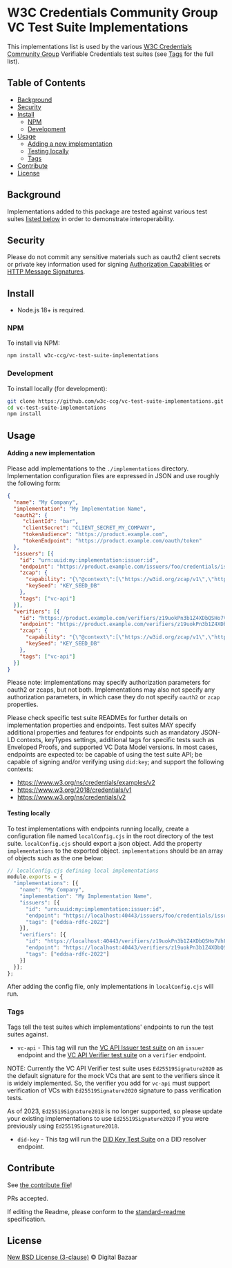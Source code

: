 <!--
Copyright 2024 Digital Bazaar, Inc.

SPDX-License-Identifier: BSD-3-Clause
-->

# W3C Credentials Community Group VC Test Suite Implementations

This implementations list is used by the various
[W3C Credentials Community Group](https://www.w3.org/groups/cg/credentials/)
Verifiable Credentials test suites (see [Tags](#tags) for the full list).

## Table of Contents

- [Background](#background)
- [Security](#security)
- [Install](#install)
  - [NPM](#npm)
  - [Development](#development)
- [Usage](#usage)
  - [Adding a new implementation](#adding-a-new-implementation)
  - [Testing locally](#testing-locally)
  - [Tags](#tags)
- [Contribute](#contribute)
- [License](#license)

## Background

Implementations added to this package are tested against various test suites
[listed below](#tags) in order to demonstrate interoperability.

## Security

Please do not commit any sensitive materials such as oauth2 client secrets or
private key information used for signing
[Authorization Capabilities](https://w3c-ccg.github.io/zcap-spec/) or
[HTTP Message Signatures](https://www.ietf.org/archive/id/draft-ietf-httpbis-message-signatures-08.html).

## Install

- Node.js 18+ is required.

### NPM

To install via NPM:

```sh
npm install w3c-ccg/vc-test-suite-implementations
```

### Development

To install locally (for development):

```sh
git clone https://github.com/w3c-ccg/vc-test-suite-implementations.git
cd vc-test-suite-implementations
npm install
```

## Usage

#### Adding a new implementation
Please add implementations to the `./implementations` directory.
Implementation configuration files are expressed in JSON and use roughly the
following form:

```json
{
  "name": "My Company",
  "implementation": "My Implementation Name",
  "oauth2": {
     "clientId": "bar",
     "clientSecret": "CLIENT_SECRET_MY_COMPANY",
     "tokenAudience": "https://product.example.com",
     "tokenEndpoint": "https://product.example.com/oauth/token"
  },
  "issuers": [{
    "id": "urn:uuid:my:implementation:issuer:id",
    "endpoint": "https://product.example.com/issuers/foo/credentials/issue",
    "zcap": {
      "capability": "{\"@context\":[\"https://w3id.org/zcap/v1\",\"https://w3id.org/security/suites/ed25519-2020/v1\"],\"id\":\"urn:uuid:4d44084c-334e-46dc-ac23-5e26f75262b6\",\"controller\":\"did:key:zFoo\",\"parentCapability\":\"urn:zcap:root:https%3A%2F%2Fmy.implementation.net%2Fissuers%2Fz19wCeJafpsTzvA6hZksz7TYF\",\"invocationTarget\":\"https://my.implementation.net/issuers/z19wCeJafpsTzvA6hZksz7TYF/credentials/issue\",\"expires\":\"2022-05-29T17:26:30Z\",\"proof\":{\"type\":\"Ed25519Signature2020\",\"created\":\"2022-02-28T17:26:30Z\",\"verificationMethod\":\"did:key:z6Mkk2x1J4jCmaHDyYRRW1NB7CzeKYbjo3boGfRiefPzZjLQ#z6Mkk2x1J4jCmaHDyYRRW1NB7CzeKYbjo3boGfRiefPzZjLQ\",\"proofPurpose\":\"capabilityDelegation\",\"capabilityChain\":[\"urn:zcap:root:https%3A%2F%2Fmy.implementation.net%2Fissuers%2Fz19wCeJafpsTzvA6hZksz7TYF\"],\"proofValue\":\"zBar\"}}",
      "keySeed": "KEY_SEED_DB"
    },
    "tags": ["vc-api"]
  }],
  "verifiers": [{
    "id": "https://product.example.com/verifiers/z19uokPn3b1Z4XDbQSHo7VhFR",
    "endpoint": "https://product.example.com/verifiers/z19uokPn3b1Z4XDbQSHo7VhFR/credentials/verify",
    "zcap": {
      "capability": "{\"@context\":[\"https://w3id.org/zcap/v1\",\"https://w3id.org/security/suites/ed25519-2020/v1\"],\"id\":\"urn:uuid:41473f9f-9e44-4ac9-9ac2-c86a6f695703\",\"controller\":\"did:key:zFoo\",\"parentCapability\":\"urn:zcap:root:https%3A%2F%2Fmy.implementation.net%3A40443%2Fverifiers%2Fz19uokPn3b1Z4XDbQSHo7VhFR\",\"invocationTarget\":\"https://my.implementation.net/verifiers/zBar/credentials/verify\",\"expires\":\"2023-03-17T17:39:49Z\",\"proof\":{\"type\":\"Ed25519Signature2020\",\"created\":\"2022-03-17T17:39:49Z\",\"verificationMethod\":\"did:key:zFoo#zBar\",\"proofPurpose\":\"capabilityDelegation\",\"capabilityChain\":[\"urn:zcap:root:https%3A%2F%2Fmy.application.net%2Fverifiers%2FzFoo\"],\"proofValue\":\"zBar\"}}",
      "keySeed": "KEY_SEED_DB"
    },
    "tags": ["vc-api"]
  }]
}
```

Please note: implementations may specify authorization parameters for oauth2 or
zcaps, but not both. Implementations may also not specify any authorization
parameters, in which case they do not specify `oauth2` or `zcap` properties.

Please check specific test suite READMEs for further details on implementation properties and endpoints.
Test suites MAY specify additional properties and features for endpoints such as
mandatory JSON-LD contexts, keyTypes settings, additional tags for specific tests such as Enveloped Proofs,
and supported VC Data Model versions. In most cases, endpoints are expected to: be capable
of using the test suite API; be capable of signing and/or verifying using `did:key`; and support the following contexts:

- https://www.w3.org/ns/credentials/examples/v2
- https://www.w3.org/2018/credentials/v1
- https://www.w3.org/ns/credentials/v2

#### Testing locally

To test implementations with endpoints running locally, create a configuration file named
`localConfig.cjs` in the root directory of the test suite. `localConfig.cjs` should export
a json object. Add the property `implementations` to the exported object. `implementations`
should be an array of objects such as the one below:

```js
// localConfig.cjs defining local implementations
module.exports = {
  "implementations": [{
    "name": "My Company",
    "implementation": "My Implementation Name",
    "issuers": [{
      "id": "urn:uuid:my:implementation:issuer:id",
      "endpoint": "https://localhost:40443/issuers/foo/credentials/issue",
      "tags": ["eddsa-rdfc-2022"]
    }],
    "verifiers": [{
      "id": "https://localhost:40443/verifiers/z19uokPn3b1Z4XDbQSHo7VhFR",
      "endpoint": "https://localhost:40443/verifiers/z19uokPn3b1Z4XDbQSHo7VhFR/credentials/verify",
      "tags": ["eddsa-rdfc-2022"]
    }]
  }];
};
```

After adding the config file, only implementations in `localConfig.cjs` will run.

### Tags

Tags tell the test suites which implementations' endpoints to run the test suites against.

* `vc-api` - This tag will run the
[VC API Issuer test suite](https://github.com/w3c-ccg/vc-api-issuer-test-suite)
on an `issuer` endpoint and the
[VC API Verifier test suite](https://github.com/w3c-ccg/vc-api-verifier-test-suite)
on a `verifier` endpoint.

NOTE: Currently the VC API Verifier test suite uses `Ed25519Signature2020` as
the default signature for the mock VCs that are sent to the verifiers since it
is widely implemented. So, the verifier you add for `vc-api` must support
verification of VCs with `Ed25519Signature2020` signature to pass verification
tests.

As of 2023, `Ed25519Signature2018` is no longer supported, so please update
your existing implementations to use `Ed25519Signature2020` if you were
previously using `Ed25519Signature2018`.

* `did-key` - This tag will run the
[DID Key Test Suite](https://github.com/w3c-ccg/did-key-test-suite)
on a DID resolver endpoint.

## Contribute

See [the contribute file](https://github.com/digitalbazaar/bedrock/blob/master/CONTRIBUTING.md)!

PRs accepted.

If editing the Readme, please conform to the
[standard-readme](https://github.com/RichardLitt/standard-readme) specification.

## License

[New BSD License (3-clause)](LICENSE) © Digital Bazaar
